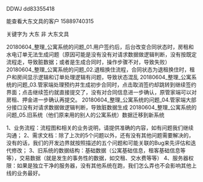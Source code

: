 
DDWJ
dd83355418


能查看大东文具的客户
15889740315

关键字为 大东 非 大东文具


20180604_整理_公寓系统的问题_01.用户签约后，后台改变合同状态时，房租和水电订单无法生成问题（原因可能是没有没有对请求数据做逻辑判断，没有按既定流程走，导致脏数据；或者是生成合同时，操作步骤不对，导致失败）
20180604_整理_公寓系统的问题_02.退租换住流程，合同状态为退租换住时，租户和房间显示逻辑和订单处理逻辑有问题，导致状态混乱
20180604_整理_公寓系统的问题_03.管家端处理预约并生成初步合同时，点击取消签约却跳转到继续签约界面；点击继续签约就直接提交了，没有对合同信息进一步确认，原管家端可以对房租、押金进一步确认再提交。
20180604_整理_公寓系统的问题_04.管家端大部分接口没有对请求数据做逻辑判断，导致脏数据生成
20180604_整理_公寓系统的问题_05.旧系统（他们原来用的别人的公寓系统）数据迁移到新系统

1、业务流程：流程图和相关的业务说明，请提供准确的内容，如有问题我们继续沟通；
2、需求文档：除了上次的5个问题以外，还有没有其他问题需要解决的，没有的话，我们的开发边界就按照描述的五个问题和可能关联的Bug来先评估和迭代修改；
3、旧系统的数据结构：基础数据（公寓基础信息，租客基础信息等等），交易数据（就是发生的事务性的数据，如交租、交水费等等）
4、服务器权限：如果是独立干净的服务器，没有其他系统在跑，我们怎么弄也不会影响其他上线的业务最好。